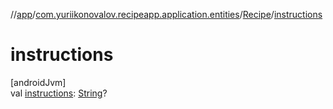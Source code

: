 //[app](../../../index.md)/[com.yuriikonovalov.recipeapp.application.entities](../index.md)/[Recipe](index.md)/[instructions](instructions.md)

# instructions

[androidJvm]\
val [instructions](instructions.md): [String](https://kotlinlang.org/api/latest/jvm/stdlib/kotlin/-string/index.html)?
